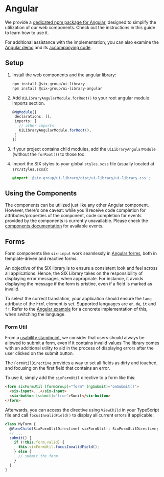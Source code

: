 # Angular

We provide a
[dedicated npm package for Angular](https://www.npmjs.com/package/@six-group/ui-library-angular),
designed to simplify the utilization of our web components. Check out the instructions in this guide
to learn how to use it.

For additional assistance with the implementation, you can also examine the
[Angular demo](https://six-group.github.io/six-webcomponents/v4/demo/angular) and its
[accompanying code](https://github.com/six-group/six-webcomponents/tree/main/examples/angular).

## Setup

1. Install the web components and the angular library:

   ```bash
   npm install @six-group/ui-library
   npm install @six-group/ui-library-angular
   ```

2. Add `UiLibraryAngularModule.forRoot()` to your root angular module imports section.

   ```ts
   @NgModule({
    declarations: [],
    imports: [
      // other imports
      UiLibraryAngularModule.forRoot(),
    ]
   })
   ```

3. If your project contains child modules, add the `UiLibraryAngularModule` (without the
   `forRoot()`) to those too.
4. Import the SIX styles to your global `styles.scss` file (usually located at `src/styles.scss`):

   ```scss
   @import '@six-group/ui-library/dist/ui-library/ui-library.css';
   ```

## Using the Components

The components can be utilized just like any other Angular component. However, there's one caveat:
while you'll receive code completion for attributes/properties of the component, code completion for
events provided by the components is currently unavailable. Please check the
[components documentation](../components/six-alert.md) for available events.

## Forms

Form components like `six-input` work seamlessly in
[Angular forms](https://angular.io/guide/forms-overview), both in template-driven and reactive
forms.

An objective of the SIX library is to ensure a consistent look and feel across all applications.
Hence, the SIX Library takes on the responsibility of displaying error messages, when appropriate.
For instance, it avoids displaying the message if the form is pristine, even if a field is marked as
invalid.

To select the correct translation, your application should ensure the `lang` attribute of the `html`
element is set. Supported languages are `en`, `de`, `it` and `fr`. Refer to the
[Angular example](https://github.com/six-group/six-webcomponents/tree/main/examples/angular) for a
concrete implementation of this, when switching the language.

### Form Util

From a
[usability standpoint](https://www.bennadel.com/blog/4419-the-user-experience-ux-of-disabled-form-buttons.htm),
we consider that users should always be allowed to submit a form, even if it contains invalid values
The library comes with an additional utility to aid in the process of displaying errors after the
user clicked on the submit button.

The `FormUtilDirective` provides a way to set all fields as dirty and touched, and focusing on the
first field that contains an error.

To use it, simply add the `sixFormUtil` directive to a form like this:

```html
<form sixFormUtil [formGroup]="form" (ngSubmit)="onSubmit()">
  <six-input>...</six-input>
  <six-button [submit]="true">Sunit</six-button>
</form>
```

Afterwards, you can access the directive using `ViewChild` in your TypeScript file and call
`focusInvalidField()` to display all current errors if applicable:

```ts
class MyForm {
  @ViewChild(SixFormUtilDirective) sixFormUtil!: SixFormUtilDirective;
  // ...
  submit() {
    if (!this.form.valid) {
      this.sixFormUtil.focusInvalidField();
    } else {
      // submit the form
    }
  }
}
```
